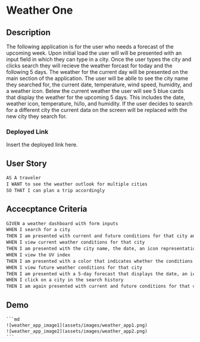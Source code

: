 # Weather One 

## Description
The following application is for the user who needs a forecast of the upcoming week. Upon initial load the user will will be presented with an input field in which they can type in a city. Once the user types the city and clicks search they will recieve the weather forcast for today and the following 5 days. The weather for the current day will be presented on the main section of the application. The user will be ablle to see the city name they searched for, the current date, temperature, wind speed, humidity, and a weather icon. Belew the current weather the user will see 5 blue cards that display the weather for the upcoming 5 days. This includes the date, weather icon, temperature, hi/lo, and humidity. If the user decides to search for a different city the current data on the screen will be replaced with the new city they search for.
        
### Deployed Link    
Insert the deployed link here.
        
## User Story

```md
AS A traveler
I WANT to see the weather outlook for multiple cities
SO THAT I can plan a trip accordingly
```      

## Accecptance Criteria 

```md
GIVEN a weather dashboard with form inputs
WHEN I search for a city
THEN I am presented with current and future conditions for that city and that city is added to the search history
WHEN I view current weather conditions for that city
THEN I am presented with the city name, the date, an icon representation of weather conditions, the temperature, the humidity, the wind speed, and the UV index
WHEN I view the UV index
THEN I am presented with a color that indicates whether the conditions are favorable, moderate, or severe
WHEN I view future weather conditions for that city
THEN I am presented with a 5-day forecast that displays the date, an icon representation of weather conditions, the temperature, and the humidity
WHEN I click on a city in the search history
THEN I am again presented with current and future conditions for that city
```
        
## Demo        
    ```md
    ![weather_app_image1](assets/images/weather_app1.png)
    ![weather_app_image2](assets/images/weather_app2.png)
    ```